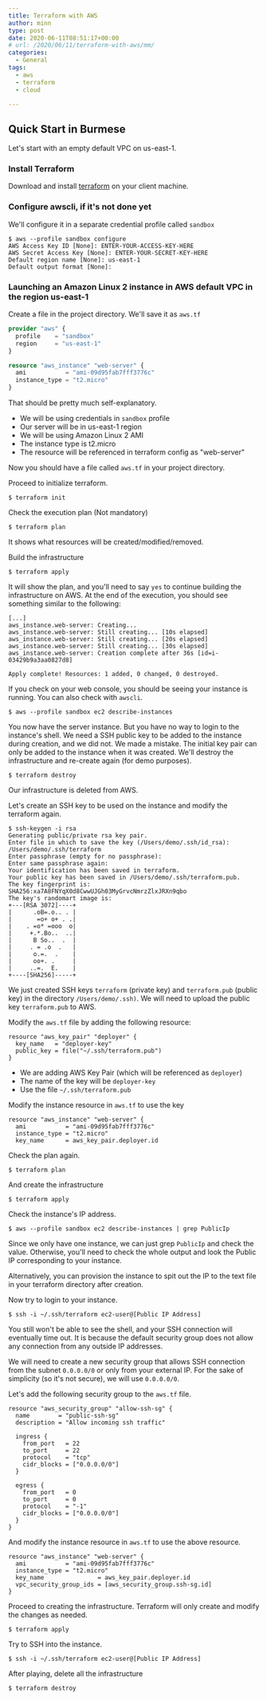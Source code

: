 ```yaml
---
title: Terraform with AWS 
author: minn
type: post
date: 2020-06-11T08:51:17+00:00
# url: /2020/06/11/terraform-with-aws/mm/
categories:
  - General
tags:
  - aws
  - terraform
  - cloud

---
```


## Quick Start in Burmese
Let's start with an empty default VPC on us-east-1.

### Install Terraform
Download and install [terraform](https://www.terraform.io/downloads.html) on your client machine.

### Configure awscli, if it's not done yet
We'll configure it in a separate credential profile called `sandbox`
```
$ aws --profile sandbox configure
AWS Access Key ID [None]: ENTER-YOUR-ACCESS-KEY-HERE
AWS Secret Access Key [None]: ENTER-YOUR-SECRET-KEY-HERE
Default region name [None]: us-east-1
Default output format [None]: 
```

### Launching an Amazon Linux 2 instance in AWS default VPC in the region us-east-1
Create a file in the project directory. We'll save it as `aws.tf`
```terraform
provider "aws" {
  profile    = "sandbox"
  region     = "us-east-1"
}

resource "aws_instance" "web-server" {
  ami           = "ami-09d95fab7fff3776c"
  instance_type = "t2.micro"
}
```
That should be pretty much self-explanatory. 
- We will be using credentials in `sandbox` profile
- Our server will be in us-east-1 region
- We will be using Amazon Linux 2 AMI
- The instance type is t2.micro
- The resource will be referenced in terraform config as "web-server"

Now you should have a file called `aws.tf` in your project directory.

Proceed to initialize terraform.
```
$ terraform init
```

Check the execution plan (Not mandatory)
```
$ terraform plan
```
It shows what resources will be created/modified/removed.

Build the infrastructure
```
$ terraform apply
```
It will show the plan, and you'll need to say `yes` to continue building the infrastructure on AWS. At the end of the execution, you should see something similar to the following:

```
[...]
aws_instance.web-server: Creating...
aws_instance.web-server: Still creating... [10s elapsed]
aws_instance.web-server: Still creating... [20s elapsed]
aws_instance.web-server: Still creating... [30s elapsed]
aws_instance.web-server: Creation complete after 36s [id=i-03429b9a3aa0827d8]

Apply complete! Resources: 1 added, 0 changed, 0 destroyed.
```
If you check on your web console, you should be seeing your instance is running. You can also check with `awscli`.
```
$ aws --profile sandbox ec2 describe-instances
```

You now have the server instance. But you have no way to login to the instance's shell. We need a SSH public key to be added to the instance during creation, and we did not. We made a mistake. The initial key pair can only be added to the instance when it was created. We'll destroy the infrastructure and re-create again (for demo purposes).

```
$ terraform destroy
```
Our infrastructure is deleted from AWS.

Let's create an SSH key to be used on the instance and modify the terraform again.
```
$ ssh-keygen -i rsa
Generating public/private rsa key pair.
Enter file in which to save the key (/Users/demo/.ssh/id_rsa): /Users/demo/.ssh/terraform
Enter passphrase (empty for no passphrase):
Enter same passphrase again:
Your identification has been saved in terraform.
Your public key has been saved in /Users/demo/.ssh/terraform.pub.
The key fingerprint is:
SHA256:xa7A8FNYqX0d8CwwUJGh03MyGrvcNmrzZlxJRXn9qbo
The key's randomart image is:
+---[RSA 3072]----+
|      .oB=.o.. . |
|       =o+ o+ . .|
|    . =o* =ooo  o|
|     +.*.Bo..  ..|
|      B So..  .  |
|     . = .o  .   |
|      o.=.  .    |
|      oo+. .     |
|     ..=.  E.    |
+----[SHA256]-----+
```
We just created SSH keys `terraform` (private key) and `terraform.pub` (public key) in the directory `/Users/demo/.ssh)`. We will need to upload the public key `terraform.pub` to AWS.

Modify the `aws.tf` file by adding the following resource:
```
resource "aws_key_pair" "deployer" {
  key_name   = "deployer-key"
  public_key = file("~/.ssh/terraform.pub")
}
```
- We are adding AWS Key Pair (which will be referenced as `deployer`)
- The name of the key will be `deployer-key`
- Use the file `~/.ssh/terraform.pub`

Modify the instance resource in `aws.tf` to use the key
```
resource "aws_instance" "web-server" {
  ami           = "ami-09d95fab7fff3776c"
  instance_type = "t2.micro"
  key_name      = aws_key_pair.deployer.id 
```
Check the plan again.
```
$ terraform plan
```

And create the infrastructure
```
$ terraform apply
```
Check the instance's IP address.
```
$ aws --profile sandbox ec2 describe-instances | grep PublicIp
```
Since we only have one instance, we can just grep `PublicIp` and check the value. Otherwise, you'll need to check the whole output and look the Public IP corresponding to your instance. 

Alternatively, you can provision the instance to spit out the IP to the text file in your terraform directory after creation.

Now try to login to your instance.
```
$ ssh -i ~/.ssh/terraform ec2-user@[Public IP Address]
```
You still won't be able to see the shell, and your SSH connection will eventually time out. It is because the default security group does not allow any connection from any outside IP addresses.

We will need to create a new security group that allows SSH connection from the subnet `0.0.0.0/0` or only from your external IP. For the sake of simplicity (so it's not secure), we will use `0.0.0.0/0`.

Let's add the following security group to the `aws.tf` file.
```
resource "aws_security_group" "allow-ssh-sg" {
  name        = "public-ssh-sg"
  description = "Allow incoming ssh traffic"

  ingress {
    from_port   = 22
    to_port     = 22
    protocol    = "tcp"
    cidr_blocks = ["0.0.0.0/0"]
  }

  egress {
    from_port   = 0
    to_port     = 0
    protocol    = "-1"
    cidr_blocks = ["0.0.0.0/0"]
  }
}
```

And modify the instance resource in `aws.tf` to use the above resource.
```
resource "aws_instance" "web-server" {
  ami           = "ami-09d95fab7fff3776c"
  instance_type = "t2.micro"
  key_name               = aws_key_pair.deployer.id
  vpc_security_group_ids = [aws_security_group.ssh-sg.id]
}
```

Proceed to creating the infrastructure. Terraform will only create and modify the changes as needed.
```
$ terraform apply
```

Try to SSH into the instance.
```
$ ssh -i ~/.ssh/terraform ec2-user@[Public IP Address]
```

After playing, delete all the infrastructure
```
$ terraform destroy
```
